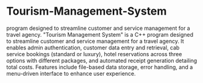 # Tourism-Management-System
program designed to streamline customer and service management for a travel agency.
"Tourism Management System" is a C++ program designed to streamline customer and service management for a travel agency. It enables admin authentication, customer data entry and retrieval, cab service bookings (standard or luxury), hotel reservations across three options with different packages, and automated receipt generation detailing total costs. Features include file-based data storage, error handling, and a menu-driven interface to enhance user experience.
